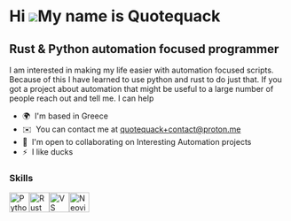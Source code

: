 Hi ![](https://user-images.githubusercontent.com/18350557/176309783-0785949b-9127-417c-8b55-ab5a4333674e.gif)My name is Quotequack
==================================================================================================================================

Rust & Python automation focused programmer
-------------------------------------------

I am interested in making my life easier with automation focused scripts. Because of this I have learned to use python and rust to do just that. If you got a project about automation that might be useful to a large number of people reach out and tell me. I can help

*   🌍  I'm based in Greece
*   ✉️  You can contact me at [quotequack+contact@proton.me](mailto:quotequack+contact@proton.me)
*   🤝  I'm open to collaborating on Interesting Automation projects
*   ⚡  I like ducks
### Skills 
<p align="left">
<a href="https://www.python.org/" target="_blank" rel="noreferrer"><img src="https://raw.githubusercontent.com/danielcranney/readme-generator/main/public/icons/skills/python-colored.svg" width="36" height="36" alt="Python" /></a><a href="https://www.rust-lang.org/" target="_blank" rel="noreferrer"><img src="https://raw.githubusercontent.com/danielcranney/readme-generator/main/public/icons/skills/rust-colored.svg" width="36" height="36" alt="Rust" /></a><a href="https://code.visualstudio.com/" target="_blank" rel="noreferrer"><img src="https://raw.githubusercontent.com/danielcranney/readme-generator/main/public/icons/skills/visualstudiocode.svg" width="36" height="36" alt="VS Code" /></a><a href="https://neovim.io/" target="_blank" rel="noreferrer"><img src="https://raw.githubusercontent.com/danielcranney/readme-generator/main/public/icons/skills/neovim.svg" width="36" height="36" alt="Neovim" /></a>
                    </p>